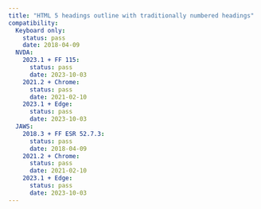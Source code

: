 ```yaml
---
title: "HTML 5 headings outline with traditionally numbered headings"
compatibility:
  Keyboard only:
    status: pass
    date: 2018-04-09
  NVDA:
    2023.1 + FF 115:
      status: pass
      date: 2023-10-03
    2021.2 + Chrome:
      status: pass
      date: 2021-02-10
    2023.1 + Edge:
      status: pass
      date: 2023-10-03
  JAWS:
    2018.3 + FF ESR 52.7.3:
      status: pass
      date: 2018-04-09
    2021.2 + Chrome:
      status: pass
      date: 2021-02-10
    2023.1 + Edge:
      status: pass
      date: 2023-10-03
---
```

